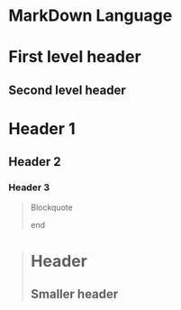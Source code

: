 # MarkDown Language
First level header
==================
Second level header
-------------------

# Header 1
## Header 2
### Header 3

> Blockquote
>
> end

> # Header 
> ## Smaller header
